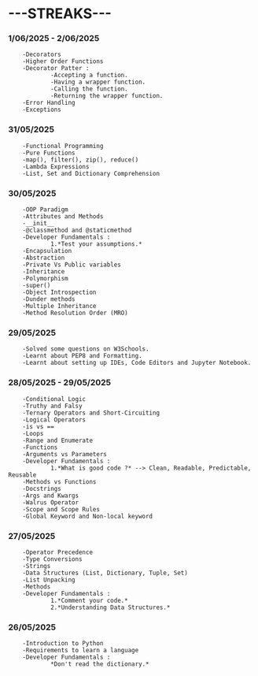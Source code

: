 # ---STREAKS---

### 1/06/2025 - 2/06/2025
        -Decorators
        -Higher Order Functions
        -Decorator Patter :
                -Accepting a function.
                -Having a wrapper function.
                -Calling the function.
                -Returning the wrapper function.
        -Error Handling
        -Exceptions

### 31/05/2025
        -Functional Programming
        -Pure Functions
        -map(), filter(), zip(), reduce()
        -Lambda Expressions
        -List, Set and Dictionary Comprehension

### 30/05/2025
        -OOP Paradigm
        -Attributes and Methods
        -__init__
        -@classmethod and @staticmethod
        -Developer Fundamentals :
                1.*Test your assumptions.*
        -Encapsulation
        -Abstraction
        -Private Vs Public variables
        -Inheritance
        -Polymorphism
        -super()
        -Object Introspection
        -Dunder methods
        -Multiple Inheritance
        -Method Resolution Order (MRO)

### 29/05/2025
        -Solved some questions on W3Schools.
        -Learnt about PEP8 and Formatting.
        -Learnt about setting up IDEs, Code Editors and Jupyter Notebook.

### 28/05/2025 - 29/05/2025
        -Conditional Logic
        -Truthy and Falsy
        -Ternary Operators and Short-Circuiting
        -Logical Operators
        -is vs ==
        -Loops
        -Range and Enumerate
        -Functions
        -Arguments vs Parameters
        -Developer Fundamentals :
                1.*What is good code ?* --> Clean, Readable, Predictable, Reusable
        -Methods vs Functions
        -Docstrings
        -Args and Kwargs
        -Walrus Operator
        -Scope and Scope Rules
        -Global Keyword and Non-local keyword

### 27/05/2025
        -Operator Precedence
        -Type Conversions
        -Strings
        -Data Structures (List, Dictionary, Tuple, Set)
        -List Unpacking
        -Methods
        -Developer Fundamentals :
                1.*Comment your code.*
                2.*Understanding Data Structures.*

### 26/05/2025
        -Introduction to Python
        -Requirements to learn a language
        -Developer Fundamentals :
                *Don't read the dictionary.*